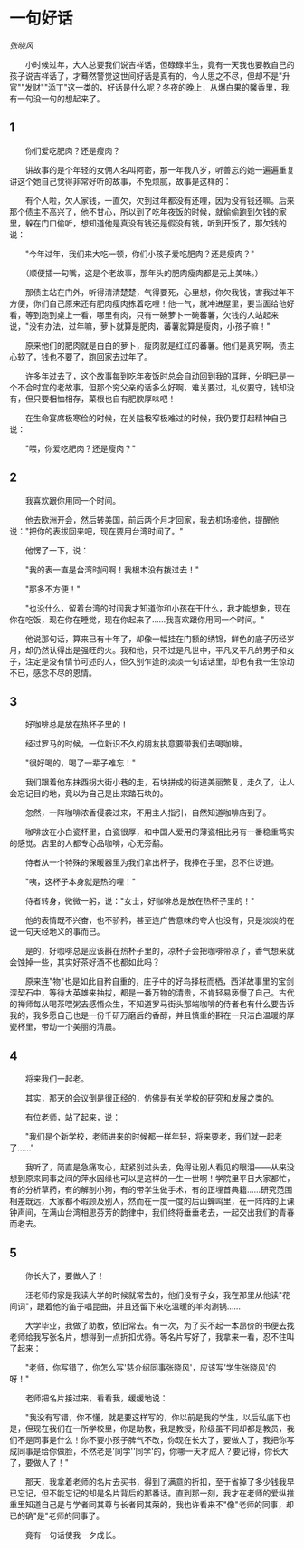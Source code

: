 # 一句好话

*张晓风*

　　小时候过年，大人总要我们说吉祥话，但碌碌半生，竟有一天我也要教自己的孩子说吉祥话了，才蓦然警觉这世间好话是真有的，令人思之不尽，但却不是"升官""发财""添丁"这一类的，好话是什么呢？冬夜的晚上，从爆白果的馨香里，我有一句没一句的想起来了。

## 1

　　你们爱吃肥肉？还是瘦肉？

　　讲故事的是个年轻的女佣人名叫阿密，那一年我八岁，听善忘的她一遍遍重复讲这个她自己觉得非常好听的故事，不免烦腻，故事是这样的：

　　有个人啦，欠人家钱，一直欠，欠到过年都没有还哩，因为没有钱还嘛。后来那个债主不高兴了，他不甘心，所以到了吃年夜饭的时候，就偷偷跑到欠钱的家里，躲在门口偷听，想知道他是真没有钱还是假没有钱，听到开饭了，那欠钱的说：

　　"今年过年，我们来大吃一顿，你们小孩子爱吃肥肉？还是瘦肉？"

　　（顺便插一句嘴，这是个老故事，那年头的肥肉瘦肉都是无上美味。）

　　那债主站在门外，听得清清楚楚，气得要死，心里想，你欠我钱，害我过年不方便，你们自己原来还有肥肉瘦肉拣着吃哩！他一气，就冲进屋里，要当面给他好看，等到跑到桌上一看，哪里有肉，只有一碗萝卜一碗蕃薯，欠钱的人站起来说，"没有办法，过年嘛，萝卜就算是肥肉，蕃薯就算是瘦肉，小孩子嘛！"

　　原来他们的肥肉就是白白的萝卜，瘦肉就是红红的蕃薯。他们是真穷啊，债主心软了，钱也不要了，跑回家去过年了。

　　许多年过去了，这个故事每到吃年夜饭时总会自动回到我的耳畔，分明已是一个不合时宜的老故事，但那个穷父亲的话多么好啊，难关要过，礼仪要守，钱却没有，但只要相恤相存，菜根也自有肥腴厚味吧！

　　在生命宴席极寒俭的时候，在关隘极窄极难过的时候，我仍要打起精神自己说：

　　"喂，你爱吃肥肉？还是瘦肉？"

## 2

　　我喜欢跟你用同一个时间。

　　他去欧洲开会，然后转美国，前后两个月才回家，我去机场接他，提醒他说："把你的表拔回来吧，现在要用台湾时间了。"

　　他愣了一下，说：

　　"我的表一直是台湾时间啊！我根本没有拨过去！"

　　"那多不方便！"

　　"也没什么，留着台湾的时间我才知道你和小孩在干什么，我才能想象，现在你在吃饭，现在你在睡觉，现在你起来了……我喜欢跟你用同一个时间。"

　　他说那句话，算来已有十年了，却像一幅挂在门额的绣锦，鲜色的底子历经岁月，却仍然认得出是强旺的火。我和他，只不过是凡世中，平凡又平凡的男子和女子，注定是没有情节可述的人，但久别乍逢的淡淡一句话话里，却也有我一生惊动不已，感念不尽的恩情。

## 3

　　好咖啡总是放在热杯子里的！

　　经过罗马的时候，一位新识不久的朋友执意要带我们去喝咖啡。

　　"很好喝的，喝了一辈子难忘！"

　　我们跟着他东抹西拐大街小巷的走，石块拼成的街道美丽繁复，走久了，让人会忘记目的地，竟以为自己是出来踏石块的。

　　忽然，一阵咖啡浓香侵袭过来，不用主人指引，自然知道咖啡店到了。

　　咖啡放在小白瓷杯里，白瓷很厚，和中国人爱用的薄瓷相比另有一番稳重笃实的感觉。店里的人都专心品咖啡，心无旁鹬。

　　侍者从一个特殊的保暖器里为我们拿出杯子，我捧在手里，忍不住讶道。

　　"咦，这杯子本身就是热的哩！"

　　侍者转身，微微一躬，说："女士，好咖啡总是放在热杯子里的！"

　　他的表情既不兴奋，也不骄矜，甚至连广告意味的夸大也没有，只是淡淡的在说一句天经地义的事而已。

　　是的，好咖啡总是应该斟在热杯子里的，凉杯子会把咖啡带凉了，香气想来就会蚀掉一些，其实好茶好酒不也都如此吗？

　　原来连"物"也是如此自矜自重的，庄子中的好鸟择枝而栖，西洋故事里的宝剑深契石中，等待大英雄来抽拔，都是一番万物的清贵，不肯轻易亵慢了自己。古代的禅师每从喝茶喂粥去感悟众生，不知道罗马街头那端咖啡的侍者也有什么要告诉我的，我多愿自己也是一份千研万磨后的香醇，并且慎重的斟在一只洁白温暖的厚瓷杯里，带动一个美丽的清晨。

## 4

　　将来我们一起老。

　　其实，那天的会议倒是很正经的，仿佛是有关学校的研究和发展之类的。

　　有位老师，站了起来，说：

　　"我们是个新学校，老师进来的时候都一样年轻，将来要老，我们就一起老了……"

　　我听了，简直是急痛攻心，赶紧别过头去，免得让别人看见的眼泪——从来没想到原来同事之间的萍水因缘也可以是这样的一生一世啊！学院里平日大家都忙，有的分析草药，有的解剖小狗，有的带学生做手术，有的正埋首典籍……研究范围相差既远，大家都不暇顾及别人，然而在一度一度的后山蝉鸣里，在一阵阵的上课钟声间，在满山台湾相思芬芳的韵律中，我们终将垂垂老去，一起交出我们的青春而老去。

## 5

　　你长大了，要做人了！

　　汪老师的家是我读大学的时候就常去的，他们没有子女，我在那里从他读"花间词"，跟着他的笛子唱昆曲，并且还留下来吃温暖的羊肉涮锅……

　　大学毕业，我做了助教，依旧常去。有一次，为了买不起一本昂价的书便去找老师给我写张名片，想得到一点折扣优待。等名片写好了，我拿来一看，忍不住叫了起来：

　　"老师，你写错了，你怎么写'慈介绍同事张晓风'，应该写'学生张晓风'的呀！"

　　老师把名片接过来，看看我，缓缓地说：

　　"我没有写错，你不懂，就是要这样写的，你以前是我的学生，以后私底下也是，但现在我们在一所学校里，你是助教，我是教授，阶级虽不同却都是教员，我们不是同事是什么！你不要小孩子脾气不改，你现在长大了，要做人了，我把你写成同事是给你做脸，不然老是'同学''同学'的，你哪一天才成人？要记得，你长大了，要做人了！"

　　那天，我拿着老师的名片去买书，得到了满意的折扣，至于省掉了多少钱我早已忘记，但不能忘记的却是名片背后的那番话。直到那一刻，我才在老师的爱纵推重里知道自己是与学者同其尊与长者同其荣的，我也许看来不"像"老师的同事，却已的确"是"老师的同事了。

　　竟有一句话使我一夕成长。